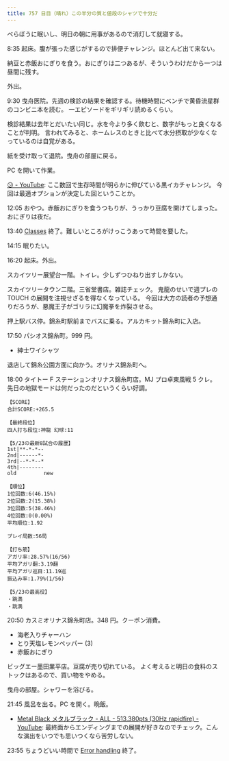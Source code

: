 ```yaml
---
title: 757 日目（晴れ）この半分の質と値段のシャツで十分だ
---
```


べらぼうに眠いし、明日の朝に用事があるので消灯して就寝する。

8:35 起床。腹が張った感じがするので排便チャレンジ。ほとんど出て来ない。

納豆と赤飯おにぎりを食う。おにぎりは二つあるが、そういうわけだから一つは昼間に残す。

外出。

9:30 曳舟医院。先週の検診の結果を確認する。待機時間にベンチで黄昏流星群のコンビニ本を読む。
一エピソードをギリギリ読めるくらい。

検診結果は去年とだいたい同じ。水を今より多く飲むと、数字がもっと良くなることが判明。
言われてみると、ホームレスのときと比べて水分摂取が少なくなっているのは自覚がある。

紙を受け取って退院。曳舟の部屋に戻る。

PC を開いて作業。

[😕 - YouTube](https://www.youtube.com/watch?v=rUD3jVU43ts):
ここ数回で生存時間が明らかに伸びている黒イカチャレンジ。
今回は最適オプションが決定した回ということか。

12:05 おやつ。赤飯おにぎりを食うつもりが、うっかり豆腐を開けてしまった。おにぎりは夜だ。

13:40 [Classes](https://javascript.info/classes) 終了。難しいところがけっこうあって時間を要した。

14:15 眠りたい。

16:20 起床。外出。

スカイツリー展望台一階。トイレ。少しずつひねり出すしかない。

スカイツリータウン二階。三省堂書店。雑誌チェック。
鬼龍のせいで週プレの TOUCH の展開を注視せざるを得なくなっている。
今回は大方の読者の予想通りだろうが、悪魔王子がゴリラに幻魔拳を炸裂させる。

押上駅バス停。錦糸町駅前までバスに乗る。アルカキット錦糸町に入店。

17:50 パシオス錦糸町。999 円。

* 紳士ワイシャツ

退店して錦糸公園方面に向かう。オリナス錦糸町へ。

18:00 タイトー F ステーションオリナス錦糸町店。MJ プロ卓東風戦 5 クレ。
先日の地獄モードは何だったのだというくらい好調。

```text
【SCORE】
合計SCORE:+265.5

【最終段位】
四人打ち段位:神龍 幻球:11

【5/23の最新8試合の履歴】
1st|**-*-*--
2nd|------*-
3rd|--*-*--*
4th|--------
old         new

【順位】
1位回数:6(46.15%)
2位回数:2(15.38%)
3位回数:5(38.46%)
4位回数:0(0.00%)
平均順位:1.92

プレイ局数:56局

【打ち筋】
アガリ率:28.57%(16/56)
平均アガリ翻:3.19翻
平均アガリ巡目:11.19巡
振込み率:1.79%(1/56)

【5/23の最高役】
・跳満
・跳満
```

20:50 カスミオリナス錦糸町店。348 円。クーポン消費。

* 海老入りチャーハン
* とり天塩レモンペッパー (3)
* 赤飯おにぎり

ビッグエー墨田業平店。豆腐が売り切れている。
よく考えると明日の食料のストックはあるので、買い物をやめる。

曳舟の部屋。シャワーを浴びる。

21:45 風呂を出る。PC を開く。晩飯。

* [Metal Black メタルブラック - ALL - 513.380pts (30Hz rapidfire) - YouTube](https://www.youtube.com/watch?v=C0hu8OTL70g):
  最終面からエンディングまでの展開が好きなのでチェック。こんな演出をいつでも思いつくなら苦労しない。

23:55 ちょうどいい時間で [Error handling](https://javascript.info/error-handling) 終了。
